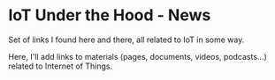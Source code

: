 # IoT Under the Hood - News
Set of links I found here and there, all related to IoT in some way.

Here, I'll add links to materials (pages, documents, videos, podcasts...) related to Internet of Things.
